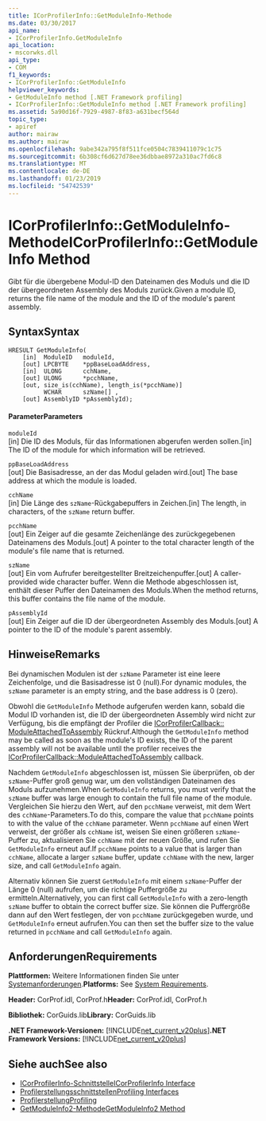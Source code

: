 ```yaml
---
title: ICorProfilerInfo::GetModuleInfo-Methode
ms.date: 03/30/2017
api_name:
- ICorProfilerInfo.GetModuleInfo
api_location:
- mscorwks.dll
api_type:
- COM
f1_keywords:
- ICorProfilerInfo::GetModuleInfo
helpviewer_keywords:
- GetModuleInfo method [.NET Framework profiling]
- ICorProfilerInfo::GetModuleInfo method [.NET Framework profiling]
ms.assetid: 5a90d16f-7929-4987-8f83-a631becf564d
topic_type:
- apiref
author: mairaw
ms.author: mairaw
ms.openlocfilehash: 9abe342a795f8f511fce0504c7839411079c1c75
ms.sourcegitcommit: 6b308cf6d627d78ee36dbbae8972a310ac7fd6c8
ms.translationtype: MT
ms.contentlocale: de-DE
ms.lasthandoff: 01/23/2019
ms.locfileid: "54742539"
---
```

# <a name="icorprofilerinfogetmoduleinfo-method"></a><span data-ttu-id="55e2a-102">ICorProfilerInfo::GetModuleInfo-Methode</span><span class="sxs-lookup"><span data-stu-id="55e2a-102">ICorProfilerInfo::GetModuleInfo Method</span></span>
<span data-ttu-id="55e2a-103">Gibt für die übergebene Modul-ID den Dateinamen des Moduls und die ID der übergeordneten Assembly des Moduls zurück.</span><span class="sxs-lookup"><span data-stu-id="55e2a-103">Given a module ID, returns the file name of the module and the ID of the module's parent assembly.</span></span>  
  
## <a name="syntax"></a><span data-ttu-id="55e2a-104">Syntax</span><span class="sxs-lookup"><span data-stu-id="55e2a-104">Syntax</span></span>  
  
```  
HRESULT GetModuleInfo(  
    [in]  ModuleID   moduleId,  
    [out] LPCBYTE    *ppBaseLoadAddress,  
    [in]  ULONG      cchName,  
    [out] ULONG      *pcchName,  
    [out, size_is(cchName), length_is(*pcchName)]  
          WCHAR      szName[] ,  
    [out] AssemblyID *pAssemblyId);  
```  
  
#### <a name="parameters"></a><span data-ttu-id="55e2a-105">Parameter</span><span class="sxs-lookup"><span data-stu-id="55e2a-105">Parameters</span></span>  
 `moduleId`  
 <span data-ttu-id="55e2a-106">[in] Die ID des Moduls, für das Informationen abgerufen werden sollen.</span><span class="sxs-lookup"><span data-stu-id="55e2a-106">[in] The ID of the module for which information will be retrieved.</span></span>  
  
 `ppBaseLoadAddress`  
 <span data-ttu-id="55e2a-107">[out] Die Basisadresse, an der das Modul geladen wird.</span><span class="sxs-lookup"><span data-stu-id="55e2a-107">[out] The base address at which the module is loaded.</span></span>  
  
 `cchName`  
 <span data-ttu-id="55e2a-108">[in] Die Länge des `szName`-Rückgabepuffers in Zeichen.</span><span class="sxs-lookup"><span data-stu-id="55e2a-108">[in] The length, in characters, of the `szName` return buffer.</span></span>  
  
 `pcchName`  
 <span data-ttu-id="55e2a-109">[out] Ein Zeiger auf die gesamte Zeichenlänge des zurückgegebenen Dateinamens des Moduls.</span><span class="sxs-lookup"><span data-stu-id="55e2a-109">[out] A pointer to the total character length of the module's file name that is returned.</span></span>  
  
 `szName`  
 <span data-ttu-id="55e2a-110">[out] Ein vom Aufrufer bereitgestellter Breitzeichenpuffer.</span><span class="sxs-lookup"><span data-stu-id="55e2a-110">[out] A caller-provided wide character buffer.</span></span> <span data-ttu-id="55e2a-111">Wenn die Methode abgeschlossen ist, enthält dieser Puffer den Dateinamen des Moduls.</span><span class="sxs-lookup"><span data-stu-id="55e2a-111">When the method returns, this buffer contains the file name of the module.</span></span>  
  
 `pAssemblyId`  
 <span data-ttu-id="55e2a-112">[out] Ein Zeiger auf die ID der übergeordneten Assembly des Moduls.</span><span class="sxs-lookup"><span data-stu-id="55e2a-112">[out] A pointer to the ID of the module's parent assembly.</span></span>  
  
## <a name="remarks"></a><span data-ttu-id="55e2a-113">Hinweise</span><span class="sxs-lookup"><span data-stu-id="55e2a-113">Remarks</span></span>  
 <span data-ttu-id="55e2a-114">Bei dynamischen Modulen ist der `szName` Parameter ist eine leere Zeichenfolge, und die Basisadresse ist 0 (null).</span><span class="sxs-lookup"><span data-stu-id="55e2a-114">For dynamic modules, the `szName` parameter is an empty string, and the base address is 0 (zero).</span></span>  
  
 <span data-ttu-id="55e2a-115">Obwohl die `GetModuleInfo` Methode aufgerufen werden kann, sobald die Modul ID vorhanden ist, die ID der übergeordneten Assembly wird nicht zur Verfügung, bis die empfängt der Profiler die [ICorProfilerCallback:: ModuleAttachedToAssembly](../../../../docs/framework/unmanaged-api/profiling/icorprofilercallback-moduleattachedtoassembly-method.md) Rückruf.</span><span class="sxs-lookup"><span data-stu-id="55e2a-115">Although the `GetModuleInfo` method may be called as soon as the module's ID exists, the ID of the parent assembly will not be available until the profiler receives the [ICorProfilerCallback::ModuleAttachedToAssembly](../../../../docs/framework/unmanaged-api/profiling/icorprofilercallback-moduleattachedtoassembly-method.md) callback.</span></span>  
  
 <span data-ttu-id="55e2a-116">Nachdem `GetModuleInfo` abgeschlossen ist, müssen Sie überprüfen, ob der `szName`-Puffer groß genug war, um den vollständigen Dateinamen des Moduls aufzunehmen.</span><span class="sxs-lookup"><span data-stu-id="55e2a-116">When `GetModuleInfo` returns, you must verify that the `szName` buffer was large enough to contain the full file name of the module.</span></span> <span data-ttu-id="55e2a-117">Vergleichen Sie hierzu den Wert, auf den `pcchName` verweist, mit dem Wert des `cchName`-Parameters.</span><span class="sxs-lookup"><span data-stu-id="55e2a-117">To do this, compare the value that `pcchName` points to with the value of the `cchName` parameter.</span></span> <span data-ttu-id="55e2a-118">Wenn `pcchName` auf einen Wert verweist, der größer als `cchName` ist, weisen Sie einen größeren `szName`-Puffer zu, aktualisieren Sie `cchName` mit der neuen Größe, und rufen Sie `GetModuleInfo` erneut auf.</span><span class="sxs-lookup"><span data-stu-id="55e2a-118">If `pcchName` points to a value that is larger than `cchName`, allocate a larger `szName` buffer, update `cchName` with the new, larger size, and call `GetModuleInfo` again.</span></span>  
  
 <span data-ttu-id="55e2a-119">Alternativ können Sie zuerst `GetModuleInfo` mit einem `szName`-Puffer der Länge 0 (null) aufrufen, um die richtige Puffergröße zu ermitteln.</span><span class="sxs-lookup"><span data-stu-id="55e2a-119">Alternatively, you can first call `GetModuleInfo` with a zero-length `szName` buffer to obtain the correct buffer size.</span></span> <span data-ttu-id="55e2a-120">Sie können die Puffergröße dann auf den Wert festlegen, der von `pcchName` zurückgegeben wurde, und `GetModuleInfo` erneut aufrufen.</span><span class="sxs-lookup"><span data-stu-id="55e2a-120">You can then set the buffer size to the value returned in `pcchName` and call `GetModuleInfo` again.</span></span>  
  
## <a name="requirements"></a><span data-ttu-id="55e2a-121">Anforderungen</span><span class="sxs-lookup"><span data-stu-id="55e2a-121">Requirements</span></span>  
 <span data-ttu-id="55e2a-122">**Plattformen:** Weitere Informationen finden Sie unter [Systemanforderungen](../../../../docs/framework/get-started/system-requirements.md).</span><span class="sxs-lookup"><span data-stu-id="55e2a-122">**Platforms:** See [System Requirements](../../../../docs/framework/get-started/system-requirements.md).</span></span>  
  
 <span data-ttu-id="55e2a-123">**Header:** CorProf.idl, CorProf.h</span><span class="sxs-lookup"><span data-stu-id="55e2a-123">**Header:** CorProf.idl, CorProf.h</span></span>  
  
 <span data-ttu-id="55e2a-124">**Bibliothek:** CorGuids.lib</span><span class="sxs-lookup"><span data-stu-id="55e2a-124">**Library:** CorGuids.lib</span></span>  
  
 <span data-ttu-id="55e2a-125">**.NET Framework-Versionen:** [!INCLUDE[net_current_v20plus](../../../../includes/net-current-v20plus-md.md)]</span><span class="sxs-lookup"><span data-stu-id="55e2a-125">**.NET Framework Versions:** [!INCLUDE[net_current_v20plus](../../../../includes/net-current-v20plus-md.md)]</span></span>  
  
## <a name="see-also"></a><span data-ttu-id="55e2a-126">Siehe auch</span><span class="sxs-lookup"><span data-stu-id="55e2a-126">See also</span></span>
- [<span data-ttu-id="55e2a-127">ICorProfilerInfo-Schnittstelle</span><span class="sxs-lookup"><span data-stu-id="55e2a-127">ICorProfilerInfo Interface</span></span>](../../../../docs/framework/unmanaged-api/profiling/icorprofilerinfo-interface.md)
- [<span data-ttu-id="55e2a-128">Profilerstellungsschnittstellen</span><span class="sxs-lookup"><span data-stu-id="55e2a-128">Profiling Interfaces</span></span>](../../../../docs/framework/unmanaged-api/profiling/profiling-interfaces.md)
- [<span data-ttu-id="55e2a-129">Profilerstellung</span><span class="sxs-lookup"><span data-stu-id="55e2a-129">Profiling</span></span>](../../../../docs/framework/unmanaged-api/profiling/index.md)
- [<span data-ttu-id="55e2a-130">GetModuleInfo2-Methode</span><span class="sxs-lookup"><span data-stu-id="55e2a-130">GetModuleInfo2 Method</span></span>](../../../../docs/framework/unmanaged-api/profiling/icorprofilerinfo3-getmoduleinfo2-method.md)
